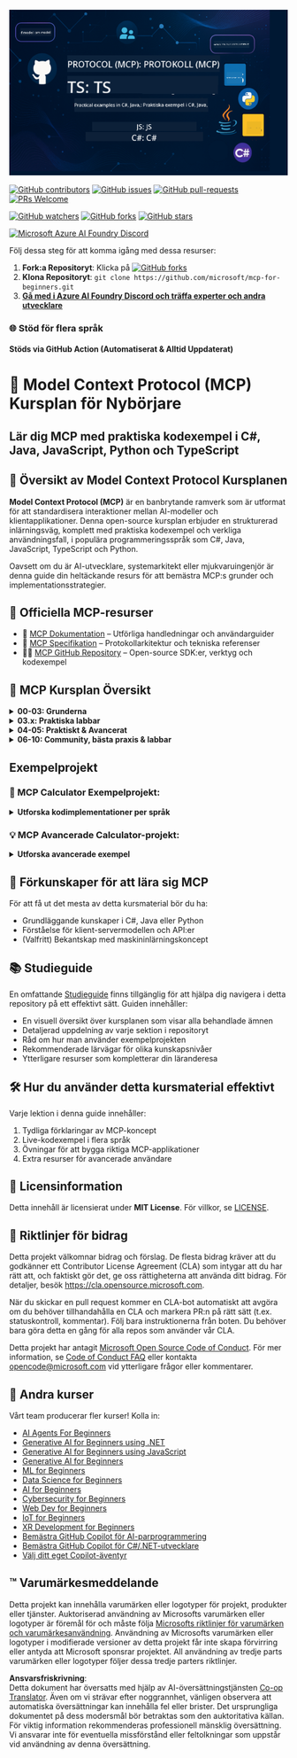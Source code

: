 <!--
CO_OP_TRANSLATOR_METADATA:
{
  "original_hash": "af49e2a6fd462dde6f9ad952d5c8cc6e",
  "translation_date": "2025-06-21T13:53:37+00:00",
  "source_file": "README.md",
  "language_code": "sv"
}
-->
![MCP-for-beginners](../../translated_images/mcp-beginners.2ce2b317996369ff66c5b72e25eff9d4288ab2741fc70c0b4e523d1ae1e249fd.sv.png) 

[![GitHub contributors](https://img.shields.io/github/contributors/microsoft/mcp-for-beginners.svg)](https://GitHub.com/microsoft/mcp-for-beginners/graphs/contributors)
[![GitHub issues](https://img.shields.io/github/issues/microsoft/mcp-for-beginners.svg)](https://GitHub.com/microsoft/mcp-for-beginners/issues)
[![GitHub pull-requests](https://img.shields.io/github/issues-pr/microsoft/mcp-for-beginners.svg)](https://GitHub.com/microsoft/mcp-for-beginners/pulls)
[![PRs Welcome](https://img.shields.io/badge/PRs-welcome-brightgreen.svg?style=flat-square)](http://makeapullrequest.com)

[![GitHub watchers](https://img.shields.io/github/watchers/microsoft/mcp-for-beginners.svg?style=social&label=Watch)](https://GitHub.com/microsoft/mcp-for-beginners/watchers)
[![GitHub forks](https://img.shields.io/github/forks/microsoft/mcp-for-beginners.svg?style=social&label=Fork)](https://GitHub.com/microsoft/mcp-for-beginners/fork)
[![GitHub stars](https://img.shields.io/github/stars/microsoft/mcp-for-beginners?style=social&label=Star)](https://GitHub.com/microsoft/mcp-for-beginners/stargazers)


[![Microsoft Azure AI Foundry Discord](https://dcbadge.vercel.app/api/server/ByRwuEEgH4)](https://discord.com/invite/ByRwuEEgH4)


Följ dessa steg för att komma igång med dessa resurser:
1. **Fork:a Repositoryt**: Klicka på [![GitHub forks](https://img.shields.io/github/forks/microsoft/mcp-for-beginners.svg?style=social&label=Fork)](https://GitHub.com/microsoft/mcp-for-beginners/fork)
2. **Klona Repositoryt**:   `git clone https://github.com/microsoft/mcp-for-beginners.git`
3. [**Gå med i Azure AI Foundry Discord och träffa experter och andra utvecklare**](https://discord.com/invite/ByRwuEEgH4)


### 🌐 Stöd för flera språk

#### Stöds via GitHub Action (Automatiserat & Alltid Uppdaterat)

# 🚀 Model Context Protocol (MCP) Kursplan för Nybörjare

## **Lär dig MCP med praktiska kodexempel i C#, Java, JavaScript, Python och TypeScript**

## 🧠 Översikt av Model Context Protocol Kursplanen

**Model Context Protocol (MCP)** är en banbrytande ramverk som är utformat för att standardisera interaktioner mellan AI-modeller och klientapplikationer. Denna open-source kursplan erbjuder en strukturerad inlärningsväg, komplett med praktiska kodexempel och verkliga användningsfall, i populära programmeringsspråk som C#, Java, JavaScript, TypeScript och Python.

Oavsett om du är AI-utvecklare, systemarkitekt eller mjukvaruingenjör är denna guide din heltäckande resurs för att bemästra MCP:s grunder och implementationsstrategier.

## 🔗 Officiella MCP-resurser

- 📘 [MCP Dokumentation](https://modelcontextprotocol.io/) – Utförliga handledningar och användarguider  
- 📜 [MCP Specifikation](https://spec.modelcontextprotocol.io/) – Protokollarkitektur och tekniska referenser  
- 🧑‍💻 [MCP GitHub Repository](https://github.com/modelcontextprotocol) – Open-source SDK:er, verktyg och kodexempel  

## 🧭 MCP Kursplan Översikt

<details>
  <summary><strong>00-03: Grunderna</strong></summary>

- **00. Introduktion till MCP**  
  Översikt av Model Context Protocol och dess betydelse i AI-flöden. [Läs mer](./00-Introduction/README.md)
- **01. Kärnbegrepp förklarade**  
  Djupgående genomgång av MCP:s kärnbegrepp. [Läs mer](./01-CoreConcepts/README.md)
- **02. Säkerhet i MCP**  
  Säkerhetshot och bästa praxis. [Läs mer](./02-Security/README.md)
- **03. Kom igång med MCP**  
  Miljöuppsättning, grundläggande servrar/klienter, integration. [Läs mer](./03-GettingStarted/README.md)
</details>

<details>
  <summary><strong>03.x: Praktiska labbar</strong></summary>

- **3.1. Första servern** – [Guide](./03-GettingStarted/01-first-server/README.md)
- **3.2. Första klienten** – [Guide](./03-GettingStarted/02-client/README.md)
- **3.3. Klient med LLM** – [Guide](./03-GettingStarted/03-llm-client/README.md)
- **3.4. Använda en server med Visual Studio Code** – [Guide](./03-GettingStarted/04-vscode/README.md)
- **3.5. Skapa en server med SSE** – [Guide](./03-GettingStarted/05-sse-server/README.md)
- **3.6. HTTP Streaming** – [Guide](./03-GettingStarted/06-http-streaming/README.md)
- **3.7. Använd AI Toolkit** – [Guide](./03-GettingStarted/07-aitk/README.md)
- **3.8. Testa din server** – [Guide](./03-GettingStarted/08-testing/README.md)
- **3.9. Distribuera din server** – [Guide](./03-GettingStarted/09-deployment/README.md)
</details>

<details>
  <summary><strong>04-05: Praktiskt & Avancerat</strong></summary>

- **04. Praktisk implementering**  
  SDK:er, felsökning, testning, återanvändbara promptmallar. [Läs mer](./04-PracticalImplementation/README.md)
- **05. Avancerade ämnen i MCP**  
  Multimodal AI, skalning, företagsanvändning. [Läs mer](./05-AdvancedTopics/README.md)
- **5.1. MCP-integration med Azure** – [Guide](./05-AdvancedTopics/mcp-integration/README.md)
- **5.2. Multimodalitet** – [Guide](./05-AdvancedTopics/mcp-multi-modality/README.md)
- **5.3. MCP OAuth2 Demo** – [Guide](./05-AdvancedTopics/mcp-oauth2-demo/README.md)
- **5.4. Root Contexts** – [Guide](./05-AdvancedTopics/mcp-root-contexts/README.md)
- **5.5. Routing** – [Guide](./05-AdvancedTopics/mcp-routing/README.md)
- **5.6. Sampling** – [Guide](./05-AdvancedTopics/mcp-sampling/README.md)
- **5.7. Skalning** – [Guide](./05-AdvancedTopics/mcp-scaling/README.md)
- **5.8. Säkerhet** – [Guide](./05-AdvancedTopics/mcp-security/README.md)
- **5.9. Web Search MCP** – [Guide](./05-AdvancedTopics/web-search-mcp/README.md)
- **5.10. Realtidsstreaming** – [Guide](./05-AdvancedTopics/mcp-realtimestreaming/README.md)
- **5.11. Realtids webbsökning** – [Guide](./05-AdvancedTopics/mcp-realtimesearch/README.md)
</details>

<details>
  <summary><strong>06-10: Community, bästa praxis & labbar</strong></summary>

- **06. Communitybidrag** – [Guide](./06-CommunityContributions/README.md)
- **07. Insikter från tidig adoption** – [Guide](./07-LessonsFromEarlyAdoption/README.md)
- **08. Bästa praxis för MCP** – [Guide](./08-BestPractices/README.md)
- **09. MCP fallstudier** – [Guide](./09-CaseStudy/README.md)
- **10. Effektivisering av AI-arbetsflöden: Bygga en MCP-server med AI Toolkit** – [Hands On Lab](./10-StreamliningAIWorkflowsBuildingAnMCPServerWithAIToolkit/README.md)
</details>

## Exempelprojekt

### 🧮 MCP Calculator Exempelprojekt:
<details>
  <summary><strong>Utforska kodimplementationer per språk</strong></summary>

  - [C# MCP Server Exempel](./03-GettingStarted/samples/csharp/README.md)
  - [Java MCP Calculator](./03-GettingStarted/samples/java/calculator/README.md)
  - [JavaScript MCP Demo](./03-GettingStarted/samples/javascript/README.md)
  - [Python MCP Server](../../03-GettingStarted/samples/python/mcp_calculator_server.py)
  - [TypeScript MCP Exempel](./03-GettingStarted/samples/typescript/README.md)

</details>

### 💡 MCP Avancerade Calculator-projekt:
<details>
  <summary><strong>Utforska avancerade exempel</strong></summary>

  - [Avancerat C# Exempel](./04-PracticalImplementation/samples/csharp/README.md)
  - [Java Container App Exempel](./04-PracticalImplementation/samples/java/containerapp/README.md)
  - [JavaScript Avancerat Exempel](./04-PracticalImplementation/samples/javascript/README.md)
  - [Python Komplex Implementation](../../04-PracticalImplementation/samples/python/mcp_sample.py)
  - [TypeScript Container Exempel](./04-PracticalImplementation/samples/typescript/README.md)

</details>


## 🎯 Förkunskaper för att lära sig MCP

För att få ut det mesta av detta kursmaterial bör du ha:

- Grundläggande kunskaper i C#, Java eller Python  
- Förståelse för klient-servermodellen och API:er  
- (Valfritt) Bekantskap med maskininlärningskoncept  

## 📚 Studieguide

En omfattande [Studieguide](./study_guide.md) finns tillgänglig för att hjälpa dig navigera i detta repository på ett effektivt sätt. Guiden innehåller:

- En visuell översikt över kursplanen som visar alla behandlade ämnen  
- Detaljerad uppdelning av varje sektion i repositoryt  
- Råd om hur man använder exempelprojekten  
- Rekommenderade lärvägar för olika kunskapsnivåer  
- Ytterligare resurser som kompletterar din läranderesa  

## 🛠️ Hur du använder detta kursmaterial effektivt

Varje lektion i denna guide innehåller:

1. Tydliga förklaringar av MCP-koncept  
2. Live-kodexempel i flera språk  
3. Övningar för att bygga riktiga MCP-applikationer  
4. Extra resurser för avancerade användare  

## 📜 Licensinformation

Detta innehåll är licensierat under **MIT License**. För villkor, se [LICENSE](../../LICENSE).

## 🤝 Riktlinjer för bidrag

Detta projekt välkomnar bidrag och förslag. De flesta bidrag kräver att du godkänner ett Contributor License Agreement (CLA) som intygar att du har rätt att, och faktiskt gör det, ge oss rättigheterna att använda ditt bidrag. För detaljer, besök <https://cla.opensource.microsoft.com>.

När du skickar en pull request kommer en CLA-bot automatiskt att avgöra om du behöver tillhandahålla en CLA och markera PR:n på rätt sätt (t.ex. statuskontroll, kommentar). Följ bara instruktionerna från boten. Du behöver bara göra detta en gång för alla repos som använder vår CLA.

Detta projekt har antagit [Microsoft Open Source Code of Conduct](https://opensource.microsoft.com/codeofconduct/). För mer information, se [Code of Conduct FAQ](https://opensource.microsoft.com/codeofconduct/faq/) eller kontakta [opencode@microsoft.com](mailto:opencode@microsoft.com) vid ytterligare frågor eller kommentarer.

## 🎒 Andra kurser
Vårt team producerar fler kurser! Kolla in:

- [AI Agents For Beginners](https://github.com/microsoft/ai-agents-for-beginners?WT.mc_id=academic-105485-koreyst)
- [Generative AI for Beginners using .NET](https://github.com/microsoft/Generative-AI-for-beginners-dotnet?WT.mc_id=academic-105485-koreyst)
- [Generative AI for Beginners using JavaScript](https://github.com/microsoft/generative-ai-with-javascript?WT.mc_id=academic-105485-koreyst)
- [Generative AI for Beginners](https://github.com/microsoft/generative-ai-for-beginners?WT.mc_id=academic-105485-koreyst)
- [ML for Beginners](https://aka.ms/ml-beginners?WT.mc_id=academic-105485-koreyst)
- [Data Science for Beginners](https://aka.ms/datascience-beginners?WT.mc_id=academic-105485-koreyst)
- [AI for Beginners](https://aka.ms/ai-beginners?WT.mc_id=academic-105485-koreyst)
- [Cybersecurity for Beginners](https://github.com/microsoft/Security-101??WT.mc_id=academic-96948-sayoung)
- [Web Dev for Beginners](https://aka.ms/webdev-beginners?WT.mc_id=academic-105485-koreyst)
- [IoT for Beginners](https://aka.ms/iot-beginners?WT.mc_id=academic-105485-koreyst)
- [XR Development for Beginners](https://github.com/microsoft/xr-development-for-beginners?WT.mc_id=academic-105485-koreyst)
- [Bemästra GitHub Copilot för AI-parprogrammering](https://aka.ms/GitHubCopilotAI?WT.mc_id=academic-105485-koreyst)
- [Bemästra GitHub Copilot för C#/.NET-utvecklare](https://github.com/microsoft/mastering-github-copilot-for-dotnet-csharp-developers?WT.mc_id=academic-105485-koreyst)
- [Välj ditt eget Copilot-äventyr](https://github.com/microsoft/CopilotAdventures?WT.mc_id=academic-105485-koreyst)


## ™️ Varumärkesmeddelande

Detta projekt kan innehålla varumärken eller logotyper för projekt, produkter eller tjänster. Auktoriserad användning av Microsofts
varumärken eller logotyper är föremål för och måste följa
[Microsofts riktlinjer för varumärken och varumärkesanvändning](https://www.microsoft.com/legal/intellectualproperty/trademarks/usage/general).
Användning av Microsofts varumärken eller logotyper i modifierade versioner av detta projekt får inte skapa förvirring eller antyda att Microsoft sponsrar projektet.
All användning av tredje parts varumärken eller logotyper följer dessa tredje parters riktlinjer.

**Ansvarsfriskrivning**:  
Detta dokument har översatts med hjälp av AI-översättningstjänsten [Co-op Translator](https://github.com/Azure/co-op-translator). Även om vi strävar efter noggrannhet, vänligen observera att automatiska översättningar kan innehålla fel eller brister. Det ursprungliga dokumentet på dess modersmål bör betraktas som den auktoritativa källan. För viktig information rekommenderas professionell mänsklig översättning. Vi ansvarar inte för eventuella missförstånd eller feltolkningar som uppstår vid användning av denna översättning.